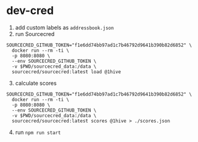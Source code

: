 # dev-cred

1. add custom labels as `addressbook.json`
2. run Sourcecred
```
SOURCECRED_GITHUB_TOKEN="f1e6dd74bb97ad1c7b46792d9641b390b82d6852" \
  docker run --rm -ti \
  -p 8080:8080 \
  --env SOURCECRED_GITHUB_TOKEN \
  -v $PWD/sourcecred_data:/data \
  sourcecred/sourcecred:latest load @1hive
```
3. calculate scores
```
SOURCECRED_GITHUB_TOKEN="f1e6dd74bb97ad1c7b46792d9641b390b82d6852" \
  docker run --rm -ti \
  -p 8080:8080 \
  --env SOURCECRED_GITHUB_TOKEN \
  -v $PWD/sourcecred_data:/data \
  sourcecred/sourcecred:latest scores @1hive > ./scores.json
```
4. run `npm run start`